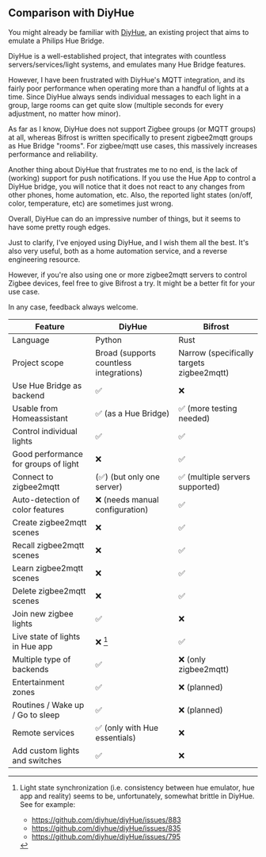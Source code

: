 ## Comparison with DiyHue

You might already be familiar with [DiyHue](https://github.com/diyhue/diyHue),
an existing project that aims to emulate a Philips Hue Bridge.

DiyHue is a well-established project, that integrates with countless
servers/services/light systems, and emulates many Hue Bridge features.

However, I have been frustrated with DiyHue's MQTT integration, and its fairly
poor performance when operating more than a handful of lights at a time. Since
DiyHue always sends individual messages to each light in a group, large rooms
can get quite slow (multiple seconds for every adjustment, no matter how minor).

As far as I know, DiyHue does not support Zigbee groups (or MQTT groups) at all,
whereas Bifrost is written specifically to present zigbee2mqtt groups as Hue
Bridge "rooms". For zigbee/mqtt use cases, this massively increases performance
and reliability.

Another thing about DiyHue that frustrates me to no end, is the lack of
(working) support for push notifications. If you use the Hue App to control a
DiyHue bridge, you will notice that it does not react to any changes from other
phones, home automation, etc. Also, the reported light states (on/off, color,
temperature, etc) are sometimes just wrong.

Overall, DiyHue can do an impressive number of things, but it seems to have some
pretty rough edges.

Just to clarify, I've enjoyed using DiyHue, and I wish them all the best. It's
also very useful, both as a home automation service, and a reverse engineering
resource.

However, if you're also using one or more zigbee2mqtt servers to control Zigbee
devices, feel free to give Bifrost a try. It might be a better fit for your use
case.

In any case, feedback always welcome.


| Feature                              | DiyHue                                  | Bifrost                                   |
|--------------------------------------|-----------------------------------------|-------------------------------------------|
| Language                             | Python                                  | Rust                                      |
| Project scope                        | Broad (supports countless integrations) | Narrow (specifically targets zigbee2mqtt) |
| Use Hue Bridge as backend            | ✅                                      | ❌                                        |
| Usable from Homeassistant            | ✅ (as a Hue Bridge)                    | ✅ (more testing needed)                  |
| Control individual lights            | ✅                                      | ✅                                        |
| Good performance for groups of light | ❌                                      | ✅                                        |
| Connect to zigbee2mqtt               | (✅) (but only one server)              | ✅ (multiple servers supported)           |
| Auto-detection of color features     | ❌ (needs manual configuration)         | ✅                                        |
| Create zigbee2mqtt scenes            | ❌                                      | ✅                                        |
| Recall zigbee2mqtt scenes            | ❌                                      | ✅                                        |
| Learn zigbee2mqtt scenes             | ❌                                      | ✅                                        |
| Delete zigbee2mqtt scenes            | ❌                                      | ✅                                        |
| Join new zigbee lights               | ✅                                      | ❌                                        |
| Live state of lights in Hue app      | ❌ [^1]                                 | ✅                                        |
| Multiple type of backends            | ✅                                      | ❌ (only zigbee2mqtt)                     |
| Entertainment zones                  | ✅                                      | ❌ (planned)                              |
| Routines / Wake up / Go to sleep     | ✅                                      | ❌ (planned)                              |
| Remote services                      | ✅ (only with Hue essentials)           | ❌                                        |
| Add custom lights and switches       | ✅                                      | ❌                                        |

[^1]: Light state synchronization (i.e. consistency between hue emulator, hue
    app and reality) seems to be, unfortunately, somewhat brittle in DiyHue. See
    for example:
    * https://github.com/diyhue/diyHue/issues/883
    * https://github.com/diyhue/diyHue/issues/835
    * https://github.com/diyhue/diyHue/issues/795
